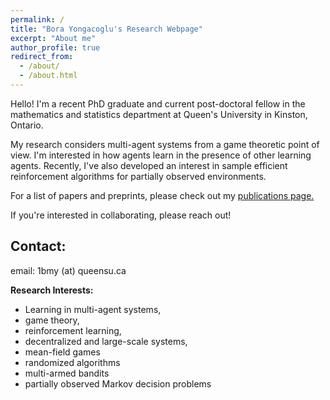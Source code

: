 ```yaml
---
permalink: /
title: "Bora Yongacoglu's Research Webpage"
excerpt: "About me"
author_profile: true
redirect_from: 
  - /about/
  - /about.html
---
```


Hello! I'm a recent PhD graduate and current post-doctoral fellow in the mathematics and statistics department at Queen's University in Kinston, Ontario.

My research considers multi-agent systems from a game theoretic point of view. I'm interested in how agents learn in the presence of other learning agents. Recently, I've also developed an interest in sample efficient reinforcement algorithms for partially observed environments.

For a list of papers and preprints, please check out my [publications page.](https://yongac.github.io/publications/)

If you're interested in collaborating, please reach out!


## Contact:
email: 1bmy (at) queensu.ca

**Research Interests:** 
- Learning in multi-agent systems, 
- game theory,
- reinforcement learning,  
- decentralized and large-scale systems, 
- mean-field games
- randomized algorithms
- multi-armed bandits
- partially observed Markov decision problems
